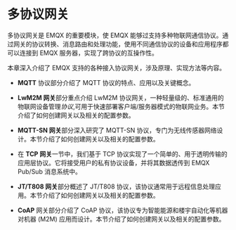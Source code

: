 # 多协议网关

多协议网关是 EMQX 的重要模块，使 EMQX 能够过支持多种物联网通信协议。通过网关的协议转换、消息路由和处理功能，使用不同通信协议的设备和应用程序都可以连接到 EMQX 服务器，实现了跨协议的互操作性。

本章深入介绍了 EMQX 支持的各种接入协议网关，涉及原理、实现方法等内容。

- **MQTT** 协议部分介绍了 MQTT 协议的特点、应用以及关键概念。

- **LwM2M 网关**部分重点介绍 LwM2M 协议网关，一种轻量级的、标准通用的物联网设备管理*协议*,可用于快速部署客户端/服务器模式的物联网业务。本节介绍了如何创建网关以及相关的配置参数。
- **MQTT-SN 网关**部分深入研究了 MQTT-SN 协议，专门为无线传感器网络设计。本节介绍了如何创建网关以及相关的配置参数。
- 在 **TCP 网关**一节中，我们基于 TCP 协议实现了一个简单的、用于透明传输的应用层协议。它将接受用户的私有协议设备，并将其数据透传到 EMQX Pub/Sub 消息系统中。
- **JT/T808 网关**部分概述了 JT/T808 协议，该协议通常用于远程信息处理应用。本节介绍了如何创建网关以及相关的配置参数。
- **CoAP** 网关部分介绍了 CoAP 协议，该协议专为智能能源和楼宇自动化等机器对机器 (M2M) 应用而设计。本节介绍了如何创建网关以及相关的配置参数。